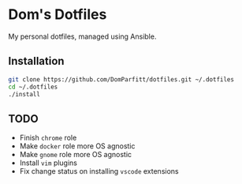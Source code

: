 # Dom's Dotfiles

My personal dotfiles, managed using Ansible.

## Installation
```bash
git clone https://github.com/DomParfitt/dotfiles.git ~/.dotfiles
cd ~/.dotfiles
./install
```

## TODO
- Finish `chrome` role
- Make `docker` role more OS agnostic
- Make `gnome` role more OS agnostic
- Install `vim` plugins
- Fix change status on installing `vscode` extensions
